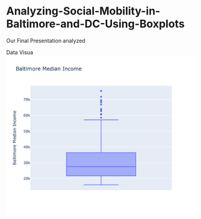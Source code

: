 # Analyzing-Social-Mobility-in-Baltimore-and-DC-Using-Boxplots

Our Final Presentation analyzed 


Data Visua
![alt_text](https://github.com/yoselassie99/Analyzing-Social-Mobility-in-Baltimore-and-DC-Using-Boxplots/blob/main/BaltimoreMedianIncomePlot.png)
